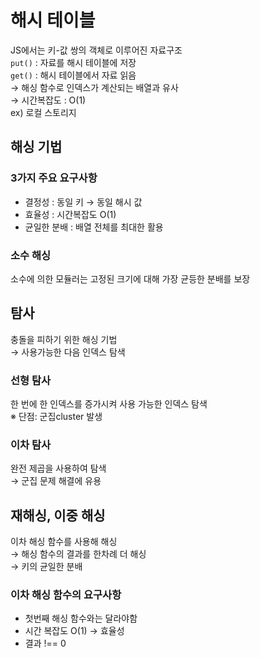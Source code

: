 # 해시 테이블

JS에서는 키-값 쌍의 객체로 이루어진 자료구조  
`put()` : 자료를 해시 테이블에 저장  
`get()` : 해시 테이블에서 자료 읽음  
→ 해싱 함수로 인덱스가 계산되는 배열과 유사  
→ 시간복잡도 : O(1)  
ex) 로컬 스토리지

## 해싱 기법

### 3가지 주요 요구사항

- 결정성 : 동일 키 → 동일 해시 값
- 효율성 : 시간복잡도 O(1)
- 균일한 분배 : 배열 전체를 최대한 활용

### 소수 해싱

소수에 의한 모듈러는 고정된 크기에 대해 가장 균등한 분배를 보장

## 탐사

충돌을 피하기 위한 해싱 기법  
→ 사용가능한 다음 인덱스 탐색

### 선형 탐사

한 번에 한 인덱스를 증가시켜 사용 가능한 인덱스 탐색  
※ 단점: 군집cluster 발생

### 이차 탐사

완전 제곱을 사용하여 탐색  
→ 군집 문제 해결에 유용

## 재해싱, 이중 해싱

이차 해싱 함수를 사용해 해싱  
→ 해싱 함수의 결과를 한차례 더 해싱  
→ 키의 균일한 분배

### 이차 해싱 함수의 요구사항

- 첫번째 해싱 함수와는 달라야함
- 시간 복잡도 O(1) → 효율성
- 결과 !== 0
